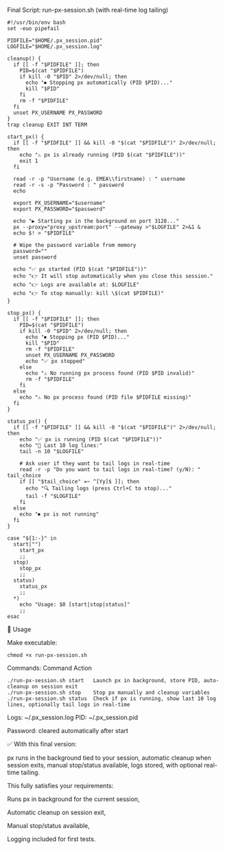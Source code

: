 Final Script: run-px-session.sh (with real-time log tailing)
```
#!/usr/bin/env bash
set -euo pipefail

PIDFILE="$HOME/.px_session.pid"
LOGFILE="$HOME/.px_session.log"

cleanup() {
  if [[ -f "$PIDFILE" ]]; then
    PID=$(cat "$PIDFILE")
    if kill -0 "$PID" 2>/dev/null; then
      echo "⏹ Stopping px automatically (PID $PID)..."
      kill "$PID"
    fi
    rm -f "$PIDFILE"
  fi
  unset PX_USERNAME PX_PASSWORD
}
trap cleanup EXIT INT TERM

start_px() {
  if [[ -f "$PIDFILE" ]] && kill -0 "$(cat "$PIDFILE")" 2>/dev/null; then
    echo "⚠️ px is already running (PID $(cat "$PIDFILE"))"
    exit 1
  fi

  read -r -p "Username (e.g. EMEA\\firstname) : " username
  read -r -s -p "Password : " password
  echo

  export PX_USERNAME="$username"
  export PX_PASSWORD="$password"

  echo "▶️ Starting px in the background on port 3128..."
  px --proxy="proxy_upstream:port" --gateway >"$LOGFILE" 2>&1 &
  echo $! > "$PIDFILE"

  # Wipe the password variable from memory
  password=""
  unset password

  echo "✅ px started (PID $(cat "$PIDFILE"))"
  echo "👉 It will stop automatically when you close this session."
  echo "👉 Logs are available at: $LOGFILE"
  echo "👉 To stop manually: kill \$(cat $PIDFILE)"
}

stop_px() {
  if [[ -f "$PIDFILE" ]]; then
    PID=$(cat "$PIDFILE")
    if kill -0 "$PID" 2>/dev/null; then
      echo "⏹ Stopping px (PID $PID)..."
      kill "$PID"
      rm -f "$PIDFILE"
      unset PX_USERNAME PX_PASSWORD
      echo "✅ px stopped"
    else
      echo "⚠️ No running px process found (PID $PID invalid)"
      rm -f "$PIDFILE"
    fi
  else
    echo "⚠️ No px process found (PID file $PIDFILE missing)"
  fi
}

status_px() {
  if [[ -f "$PIDFILE" ]] && kill -0 "$(cat "$PIDFILE")" 2>/dev/null; then
    echo "✅ px is running (PID $(cat "$PIDFILE"))"
    echo "📄 Last 10 log lines:"
    tail -n 10 "$LOGFILE"

    # Ask user if they want to tail logs in real-time
    read -r -p "Do you want to tail logs in real-time? (y/N): " tail_choice
    if [[ "$tail_choice" =~ ^[Yy]$ ]]; then
      echo "🔍 Tailing logs (press Ctrl+C to stop)..."
      tail -f "$LOGFILE"
    fi
  else
    echo "⏹ px is not running"
  fi
}

case "${1:-}" in
  start|"")
    start_px
    ;;
  stop)
    stop_px
    ;;
  status)
    status_px
    ;;
  *)
    echo "Usage: $0 [start|stop|status]"
    ;;
esac
```

🔧 Usage

Make executable:

```
chmod +x run-px-session.sh
```

Commands:
Command	Action

```
./run-px-session.sh start	Launch px in background, store PID, auto-cleanup on session exit
./run-px-session.sh stop	Stop px manually and cleanup variables
./run-px-session.sh status	Check if px is running, show last 10 log lines, optionally tail logs in real-time
```

Logs: ~/.px_session.log
PID: ~/.px_session.pid

Password: cleared automatically after start

✅ With this final version:

px runs in the background tied to your session,
automatic cleanup when session exits,
manual stop/status available,
logs stored, with optional real-time tailing.

This fully satisfies your requirements:

Runs px in background for the current session,

Automatic cleanup on session exit,

Manual stop/status available,

Logging included for first tests.

